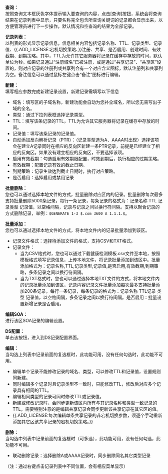 **查询：**  
按照查询文本框灰色字体提示输入要查询的内容，点击[查询]按钮，系统会将查询结果在记录列表中显示，只要名称完全包含所查询关键词的记录都会显示出来，以方便管理员进行下一步操作，默认情况和空查询的结果为全部记录。

**记录列表：**  
以列表的形式显示记录信息，信息相关内容包括记录名称、TTL、记录类型、记录值、{{.ADD_LICENSE:宕机切换策略、}}注册、共享、是否启用、创建时间、有效截期、到期策略。其中，TTL为允许其它服务器将记录在缓存中存放的时间，默认单位为秒。如果记录通过“注册域名”已被注册，或是通过“共享记录”、“共享区”设置的，则对应记录的注册列或共享列会有一个对应含义图标，默认注册列和共享列为空。备注信息可以通过鼠标左键点击“备注”图标进行编辑。

**新建：**  
填写相应参数完成新建记录设置，新建记录需填写以下信息  
- 域名：填写区的子域名称，新建功能会自动为您补全域名，所以您无需写出子域的全名。  
- 类型：通过下拉列表框选择记录类型。  
- TTL：填写该条记录的TTL，TTL为允许其它服务器将记录在缓存中存放的时间。  
- 记录值：填写该条记录的记录值。  
- 自动添加反向解析记录（PTR）：（记录类型选为A、AAAA时出现）选择该项会在建立A记录同时在相应的反向区新建一条PTR记录，前提是已经建立了相应的反向区。如果没有建立相应的反向区，不要选择该项。  
- 启用有效截期：勾选启用有效期限配置，时效到期后，执行相应的过期策略。  
- 有效截期：配置记录有效的截止日期。  
- 到期策略：记录生效达到截止日期时，执行对应策略。  
- 是否启用：选择启用或禁用记录  

**批量删除：**  
您也可以通过选择本地文件的方式，批量删除对应区内的记录。批量删除每次最多支持批量删除5000条记录，每行一条记录，每条记录的格式为：记录名称 TTL 记录类型 记录值，以空格间隔，记录与记录之间以换行符间隔。支持以聚合记录的方式删除记录，举例：`$GENERATE 1-3 $.com 3600 A 1.1.1.$`。

**批量添加：**  
您也可以通过选择本地文件的方式，将本地文件内的记录批量添加到该区。  
- 记录文件格式：选择待添加文件的格式，支持CSV和TXT格式。  
- 记录文件：  
  - 当为CSV格式时，您也可以通过下载健康检测模板.csv文件至本地，按照模板格式填写记录信息，上传本地文件，将记录批量添加到该区中。批量添加格式为：记录名称,TTL,记录类型,记录值,是否启用,有效截期,到期策略，多条记录之间以换行符间隔。  
  - 当为TXT格式时，您也可以通过选择本地TXT文件的方式，将本地文件内的记录批量添加到该区，记录内容记录文件批量添加每次最多支持批量添加200条记录，每行一条记录，每条记录的格式为：记录名称 TTL记录 类型 记录值，以空格间隔，多条记录之间以换行符间隔。是否启用：批量设置新增记录是否启用。

**编辑SOA：**  
进行该区SOA记录的编辑设置。

**DS配置：**  
单击该按钮，进入到DS记录配置界面。

**编辑：**  
当勾选上列表中记录前面的复选框时，此功能可用，没有任何勾选时，此功能不可用。  
- 编辑单个记录不能修改记录的域名、类型，可以修改TTL和记录值，设置规则同新建。  
- 同时编辑多个记录时且记录类型不一致时，只能修改TTL，修改后对应多个记录具有相同的TTL。  
- 编辑相同类型的记录可同时修改TTL或记录值。  
- 新建或修改记录时，会同步更新该区内所有与其记录名称和类型一致记录的TTL，需要特别注意的是编辑共享记录会同步更新该共享记录在其它区的值。  
- {{.ADD_LICENSE:每次编辑单条共享记录的非宕机切换参数，须逐个手动重新添加其它区该共享记录的宕机切换策略。}}

**删除：**  
当勾选中列表中记录前面的复选框时（可多选），此功能可用，没有任何勾选，此功能不可用。  
- 联动删除记录：选择删除A或AAAA记录时，同步删除同名其它类型记录  

（注：通过右键点击记录列表中不同位置，会有相应菜单显示）
